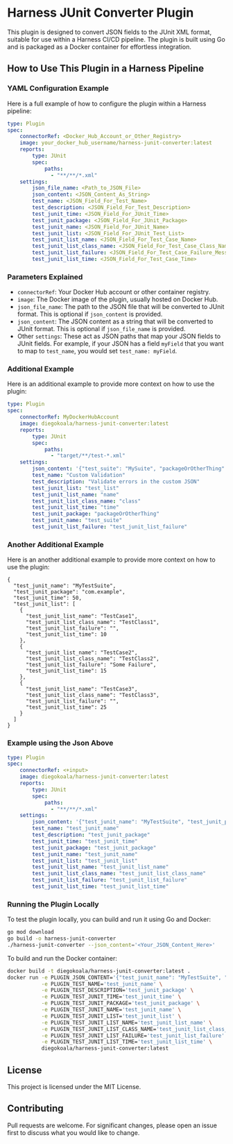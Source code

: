 
# Harness JUnit Converter Plugin

This plugin is designed to convert JSON fields to the JUnit XML format, suitable for use within a Harness CI/CD pipeline. The plugin is built using Go and is packaged as a Docker container for effortless integration.

## How to Use This Plugin in a Harness Pipeline

### YAML Configuration Example

Here is a full example of how to configure the plugin within a Harness pipeline:

```yaml
type: Plugin
spec:
    connectorRef: <Docker_Hub_Account_or_Other_Registry>
    image: your_docker_hub_username/harness-junit-converter:latest
    reports:
        type: JUnit
        spec:
            paths:
              - "**/**/*.xml"
    settings:
        json_file_name: <Path_to_JSON_File>
        json_content: <JSON_Content_As_String>
        test_name: <JSON_Field_For_Test_Name>
        test_description: <JSON_Field_For_Test_Description>
        test_junit_time: <JSON_Field_For_JUnit_Time>
        test_junit_package: <JSON_Field_For_JUnit_Package>
        test_junit_name: <JSON_Field_For_JUnit_Name>
        test_junit_list: <JSON_Field_For_JUnit_Test_List>
        test_junit_list_name: <JSON_Field_For_Test_Case_Name>
        test_junit_list_class_name: <JSON_Field_For_Test_Case_Class_Name>
        test_junit_list_failure: <JSON_Field_For_Test_Case_Failure_Message>
        test_junit_list_time: <JSON_Field_For_Test_Case_Time>
```

### Parameters Explained

- `connectorRef`: Your Docker Hub account or other container registry.
- `image`: The Docker image of the plugin, usually hosted on Docker Hub.
- `json_file_name`: The path to the JSON file that will be converted to JUnit format. This is optional if `json_content` is provided.
- `json_content`: The JSON content as a string that will be converted to JUnit format. This is optional if `json_file_name` is provided.
- Other `settings`: These act as JSON paths that map your JSON fields to JUnit fields. For example, if your JSON has a field `myField` that you want to map to `test_name`, you would set `test_name: myField`.

### Additional Example

Here is an additional example to provide more context on how to use the plugin:

```yaml
type: Plugin
spec:
    connectorRef: MyDockerHubAccount
    image: diegokoala/harness-junit-converter:latest
    reports:
        type: JUnit
        spec:
            paths:
              - "target/**/test-*.xml"
    settings:
        json_content: '{"test_suite": "MySuite", "packageOrOtherThing": "value" "test_list": [{"name": "Test1", "class": "Class1", "time": 5}, {"name": "Test2", "class": "Class2", "failure": "failure msg"}]}'
        test_name: "Custom Validation"
        test_description: "Validate errors in the custom JSON"
        test_junit_list: "test_list"
        test_junit_list_name: "name"
        test_junit_list_class_name: "class"
        test_junit_list_time: "time"
        test_junit_package: "packageOrOtherThing"
        test_junit_name: "test_suite"
        test_junit_list_failure: "test_junit_list_failure"
```

### Another Additional Example

Here is an another additional example to provide more context on how to use the plugin:
```
{
  "test_junit_name": "MyTestSuite",
  "test_junit_package": "com.example",
  "test_junit_time": 50,
  "test_junit_list": [
    {
      "test_junit_list_name": "TestCase1",
      "test_junit_list_class_name": "TestClass1",
      "test_junit_list_failure": "",
      "test_junit_list_time": 10
    },
    {
      "test_junit_list_name": "TestCase2",
      "test_junit_list_class_name": "TestClass2",
      "test_junit_list_failure": "Some Failure",
      "test_junit_list_time": 15
    },
    {
      "test_junit_list_name": "TestCase3",
      "test_junit_list_class_name": "TestClass3",
      "test_junit_list_failure": "",
      "test_junit_list_time": 25
    }
  ]
}
```

### Example using the Json Above

```yaml
type: Plugin
spec:
    connectorRef: <+input>
    image: diegokoala/harness-junit-converter:latest
    reports:
        type: JUnit
        spec:
            paths:
              - "**/**/*.xml"
    settings:
        json_content: '{"test_junit_name": "MyTestSuite", "test_junit_package": "com.example", "test_junit_time": 50, "test_junit_list": [{"test_junit_list_name": "TestCase1", "test_junit_list_class_name": "TestClass1", "test_junit_list_failure": "", "test_junit_list_time": 10}, {"test_junit_list_name": "TestCase2", "test_junit_list_class_name": "TestClass2", "test_junit_list_failure": "Some Failure", "test_junit_list_time": 15}, {"test_junit_list_name": "TestCase3", "test_junit_list_class_name": "TestClass3", "test_junit_list_failure": "", "test_junit_list_time": 25}]}'
        test_name: "test_junit_name"
        test_description: "test_junit_package"
        test_junit_time: "test_junit_time"
        test_junit_package: "test_junit_package"
        test_junit_name: "test_junit_name"
        test_junit_list: "test_junit_list"
        test_junit_list_name: "test_junit_list_name"
        test_junit_list_class_name: "test_junit_list_class_name"
        test_junit_list_failure: "test_junit_list_failure"
        test_junit_list_time: "test_junit_list_time"
```



### Running the Plugin Locally

To test the plugin locally, you can build and run it using Go and Docker:

```bash
go mod download
go build -o harness-junit-converter
./harness-junit-converter --json_content='<Your_JSON_Content_Here>'
```

To build and run the Docker container:

```bash
docker build -t diegokoala/harness-junit-converter:latest .
docker run -e PLUGIN_JSON_CONTENT='{"test_junit_name": "MyTestSuite", "test_junit_package": "com.example", "test_junit_time": 50, "test_junit_list": [{"test_junit_list_name": "TestCase1", "test_junit_list_class_name": "TestClass1", "test_junit_list_failure": "", "test_junit_list_time": 10}, {"test_junit_list_name": "TestCase2", "test_junit_list_class_name": "TestClass2", "test_junit_list_failure": "Some Failure", "test_junit_list_time": 15}, {"test_junit_list_name": "TestCase3", "test_junit_list_class_name": "TestClass3", "test_junit_list_failure": "", "test_junit_list_time": 25}]}' \
           -e PLUGIN_TEST_NAME='test_junit_name' \
           -e PLUGIN_TEST_DESCRIPTION='test_junit_package' \
           -e PLUGIN_TEST_JUNIT_TIME='test_junit_time' \
           -e PLUGIN_TEST_JUNIT_PACKAGE='test_junit_package' \
           -e PLUGIN_TEST_JUNIT_NAME='test_junit_name' \
           -e PLUGIN_TEST_JUNIT_LIST='test_junit_list' \
           -e PLUGIN_TEST_JUNIT_LIST_NAME='test_junit_list_name' \
           -e PLUGIN_TEST_JUNIT_LIST_CLASS_NAME='test_junit_list_class_name' \
           -e PLUGIN_TEST_JUNIT_LIST_FAILURE='test_junit_list_failure' \
           -e PLUGIN_TEST_JUNIT_LIST_TIME='test_junit_list_time' \
           diegokoala/harness-junit-converter:latest

```

## License

This project is licensed under the MIT License.

## Contributing

Pull requests are welcome. For significant changes, please open an issue first to discuss what you would like to change.
